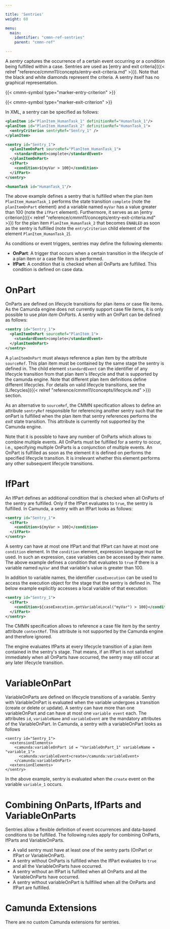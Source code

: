 ```yaml
---

title: 'Sentries'
weight: 60

menu:
  main:
    identifier: "cmmn-ref-sentries"
    parent: "cmmn-ref"

---
```


A *sentry* captures the occurrence of a certain event occurring or a condition being fulfilled within a case. Sentries are used as [entry and exit criteria]({{< relref "reference/cmmn11/concepts/entry-exit-criteria.md" >}}). Note that the black and white diamonds represent the criteria. A sentry itself has no graphical representation.

{{< cmmn-symbol type="marker-entry-criterion" >}}

{{< cmmn-symbol type="marker-exit-criterion" >}}

In XML, a sentry can be specified as follows:

```xml
<planItem id="PlanItem_HumanTask_1" definitionRef="HumanTask_1"/>
<planItem id="PlanItem_HumanTask_2" definitionRef="HumanTask_1">
  <entryCriterion sentryRef="Sentry_1" />
</planItem>

<sentry id="Sentry_1">
  <planItemOnPart sourceRef="PlanItem_HumanTask_1">
    <standardEvent>complete</standardEvent>
  </planItemOnPart>
  <ifPart>
    <condition>${myVar > 100}</condition>
  </ifPart>
</sentry>

<humanTask id="HumanTask_1"/>
```

The above example defines a sentry that is fulfilled when the plan item `PlanItem_HumanTask_1` performs the state transition `complete` (note the `planItemOnPart` element) and a variable named `myVar` has a value greater than 100 (note the `ifPart` element). Furthermore, it serves as an [entry criterion]({{< relref "reference/cmmn11/concepts/entry-exit-criteria.md" >}}) for the plan item `PlanItem_HumanTask_2` that becomes `ENABLED` as soon as the sentry is fulfilled (note the `entryCriterion` child element of the element `PlanItem_HumanTask_2`).

As conditions or event triggers, sentries may define the following elements:

* **OnPart**: A trigger that occurs when a certain transition in the lifecycle of a plan item or a case file item is performed.
* **IfPart**: A condition that is checked when all OnParts are fulfilled. This condition is defined on case data.

# OnPart

OnParts are defined on lifecycle transitions for plan items or case file items. As the Camunda engine does not currently support case file items, it is only possible to use *plan item OnParts*. A sentry with an OnPart can be defined as follows:

```xml
<sentry id="Sentry_1">
  <planItemOnPart sourceRef="PlanItem_1">
    <standardEvent>complete</standardEvent>
  </planItemOnPart>
</sentry>
```


A `planItemOnPart` must always reference a plan item by the attribute `sourceRef`. This plan item must be contained by the same stage the sentry is defined in. The child element `standardEvent` can the identifier of any lifecycle transition from that plan item's lifecycle and that is supported by the camunda engine. Note that different plan item definitions define different lifecycles. For details on valid lifecycle transitions, see the [Lifecycles]({{< relref "reference/cmmn11/concepts/lifecycle.md" >}}) section.

As an alternative to `sourceRef`, the CMMN specification allows to define an attribute `sentryRef` responsible for referencing another sentry such that the onPart is fulfilled when the plan item that sentry references performs the *exit* state transition. This attribute is currently not supported by the Camunda engine.

Note that it is possible to have any number of OnParts which allows to combine multiple events. All OnParts must be fulfilled for a sentry to occur, i.e., specifying multiple OnParts is a conjunction of multiple events. An OnPart is fulfilled as soon as the element it is defined on performs the specified lifecycle transition. It is irrelevant whether this element performs any other subsequent lifecycle transitions.

# IfPart

An IfPart defines an additional condition that is checked when all OnParts of the sentry are fulfilled. Only if the IfPart evaluates to `true`, the sentry is fulfilled. In Camunda, a sentry with an IfPart looks as follows:

```xml
<sentry id="Sentry_1">
  <ifPart>
    <condition>${myVar > 100}</condition>
  </ifPart>
</sentry>
```

A sentry can have at most one IfPart and that IfPart can have at most one `condition` element. In the `condition` element, expression language must be used. In such an expression, case variables can be accessed by their name. The above example defines a condition that evaluates to `true` if there is a variable named `myVar` and that variable's value is greater than 100.

In addition to variable names, the identifier `caseExecution` can be used to access the execution object for the stage that the sentry is defined in. The below example explicitly accesses a local variable of that execution:

```xml
<sentry id="Sentry_1">
  <ifPart>
    <condition>${caseExecution.getVariableLocal("myVar") > 100}</condition>
  </ifPart>
</sentry>
```
The CMMN specification allows to reference a case file item by the sentry attribute `contextRef`. This attribute is not supported by the Camunda engine and therefore ignored.

The engine evaluates IfParts at every lifecycle transition of a plan item contained in the sentry's stage. That means, if an IfPart is not satisfied immediately when all OnParts have occurred, the sentry may still occur at any later lifecycle transition.


# VariableOnPart

VariableOnParts are defined on lifecycle transitions of a variable. Sentry with VariableOnPart is evaluated when the variable undergoes a transition (create or delete or update).
A sentry can have more than one variableOnPart and can have at most one `variable event` each. The attributes `id`, `variableName` and `variableEvent` are the mandatory attributes of the VariableOnPart.
In Camunda, a sentry with a variableOnPart looks as follows

```
<sentry id="Sentry_1">
  <extensionElements>
    <camunda:variableOnPart id = "VariableOnPart_1" variableName = "variable_1">
      <camunda:variableEvent>create</camunda:variableEvent>
    </camunda:variableOnPart>
  <extensionElements>	
</sentry>  
```
In the above example, sentry is evaluated when the `create` event on the variable `variable_1` occurs.

# Combining OnParts, IfParts and VariableOnParts

Sentries allow a flexible definition of event occurrences and data-based conditions to be fulfilled. The following rules apply for combining OnParts, IfParts and VariableOnParts.

* A valid sentry must have at least one of the sentry parts (OnPart or IfPart or VariableOnPart).
* A sentry without OnParts is fulfilled when the IfPart evaluates to `true` and all the VariableOnParts have occurred.
* A sentry without an IfPart is fulfilled when all OnParts and all the VariableOnParts have occurred.
* A sentry without variableOnPart is fullfilled when all the OnParts and IfPart are fulfilled.

# Camunda Extensions

There are no custom Camunda extensions for sentries.
